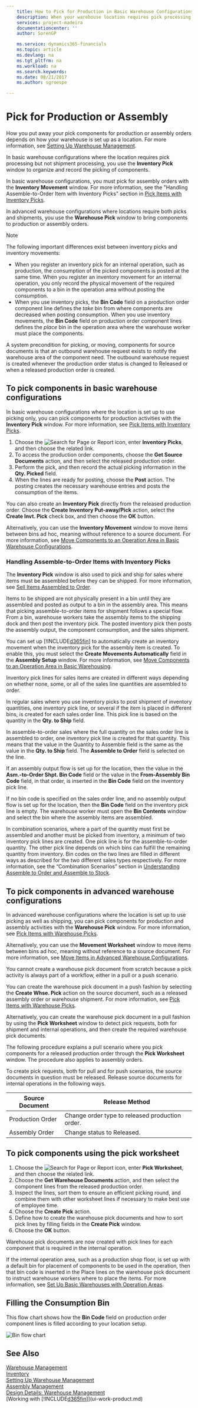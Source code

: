 ```yaml
---
    title: How to Pick for Production in Basic Warehouse Configurations | Microsoft Docs
    description: When your warehouse location requires pick processing but does not require shipment processing, use the **Inventory Pick** window to organize and record the picking of components.
    services: project-madeira
    documentationcenter: ''
    author: SorenGP

    ms.service: dynamics365-financials
    ms.topic: article
    ms.devlang: na
    ms.tgt_pltfrm: na
    ms.workload: na
    ms.search.keywords:
    ms.date: 08/21/2017
    ms.author: sgroespe

---
```

# Pick for Production or Assembly
How you put away your pick components for production or assembly orders depends on how your warehouse is set up as a location. For more information, see [Setting Up Warehouse Management](warehouse-setup-warehouse.md).

In basic warehouse configurations where the location requires pick processing but not shipment processing, you use the **Inventory Pick** window to organize and record the picking of components.  

In basic warehouse configurations, you must pick for assembly orders with the **Inventory Movement** window. For more information, see the "Handling Assemble-to-Order Item with Inventory Picks" section in [Pick Items with Inventory Picks](warehouse-how-to-pick-items-with-inventory-picks.md).  

In advanced warehouse configurations where locations require both picks and shipments, you use the **Warehouse Pick** window to bring components to production or assembly orders.

> [!NOTE]  
>  The following important differences exist between inventory picks and inventory movements:  
>   
>  -   When you register an inventory pick for an internal operation, such as production, the consumption of the picked components is posted at the same time. When you register an inventory movement for an internal operation, you only record the physical movement of the required components to a bin in the operation area without posting the consumption.  
> -   When you use inventory picks, the **Bin Code** field on a production order component line defines the *take* bin from where components are decreased when posting consumption. When you use inventory movements, the **Bin Code** field on production order component lines defines the *place* bin in the operation area where the warehouse worker must place the components.  

A system precondition for picking, or moving, components for source documents is that an outbound warehouse request exists to notify the warehouse area of the component need. The outbound warehouse request is created whenever the production order status is changed to Released or when a released production order is created.  

## To pick components in basic warehouse configurations
In basic warehouse configurations where the location is set up to use picking only, you can pick components for production activities with the **Inventory Pick** window. For more information, see [Pick Items with Inventory Picks](warehouse-how-to-pick-items-with-inventory-picks.md).

1.  Choose the ![Search for Page or Report](media/ui-search/search_small.png "Search for Page or Report icon") icon, enter **Inventory Picks**, and then choose the related link.  
2.  To access the production order components, choose the **Get Source Documents** action, and then select the released production order.  
3.  Perform the pick, and then record the actual picking information in the **Qty. Picked** field.  
4.  When the lines are ready for posting, choose the **Post** action. The posting creates the necessary warehouse entries and posts the consumption of the items.  

You can also create an **Inventory Pick** directly from the released production order. Choose the **Create Inventory Put-away/Pick** action, select the **Create Invt. Pick** check box, and then choose the **OK** button.

Alternatively, you can use the **Inventory Movement** window to move items between bins ad hoc, meaning without reference to a source document.
For more information, see [Move Components to an Operation Area in Basic Warehouse Configurations](warehouse-how-to-move-components-to-an-operation-area-in-basic-warehousing.md).

### Handling Assemble-to-Order Items with Inventory Picks
The **Inventory Pick** window is also used to pick and ship for sales where items must be assembled before they can be shipped. For more information, see [Sell Items Assembled to Order](assembly-how-to-sell-items-assembled-to-order.md).

Items to be shipped are not physically present in a bin until they are assembled and posted as output to a bin in the assembly area. This means that picking assemble-to-order items for shipment follows a special flow. From a bin, warehouse workers take the assembly items to the shipping dock and then post the inventory pick. The posted inventory pick then posts the assembly output, the component consumption, and the sales shipment.

You can set up [!INCLUDE[d365fin](includes/d365fin_md.md)] to automatically create an inventory movement when the inventory pick for the assembly item is created. To enable this, you must select the **Create Movements Automatically** field in the **Assembly Setup** window. For more information, see [Move Components to an Operation Area in Basic Warehousing](warehouse-how-to-move-components-to-an-operation-area-in-basic-warehousing.md).

Inventory pick lines for sales items are created in different ways depending on whether none, some, or all of the sales line quantities are assembled to order.

In regular sales where you use inventory picks to post shipment of inventory quantities, one inventory pick line, or several if the item is placed in different bins, is created for each sales order line. This pick line is based on the quantity in the **Qty. to Ship** field.

In assemble-to-order sales where the full quantity on the sales order line is assembled to order, one inventory pick line is created for that quantity. This means that the value in the Quantity to Assemble field is the same as the value in the **Qty. to Ship** field. The **Assemble to Order** field is selected on the line.

If an assembly output flow is set up for the location, then the value in the **Asm.-to-Order Shpt. Bin Code** field or the value in the **From-Assembly Bin Code** field, in that order, is inserted in the **Bin Code** field on the inventory pick line.

If no bin code is specified on the sales order line, and no assembly output flow is set up for the location, then the **Bin Code** field on the inventory pick line is empty. The warehouse worker must open the **Bin Contents** window and select the bin where the assembly items are assembled.

In combination scenarios, where a part of the quantity must first be assembled and another must be picked from inventory, a minimum of two inventory pick lines are created. One pick line is for the assemble-to-order quantity. The other pick line depends on which bins can fulfill the remaining quantity from inventory. Bin codes on the two lines are filled in different ways as described for the two different sales types respectively. For more information, see the “Combination Scenarios” section in [Understanding Assemble to Order and Assemble to Stock](assembly-assemble-to-order-or-assemble-to-stock.md).

## To pick components in advanced warehouse configurations
In advanced warehouse configurations where the location is set up to use picking as well as shipping, you can pick components for production and assembly activities with the **Warehouse Pick** window. For more information, see [Pick Items with Warehouse Picks](warehouse-how-to-pick-items-for-warehouse-shipment.md).

Alternatively, you can use the **Movement Worksheet** window to move items between bins ad hoc, meaning without reference to a source document. For more information, see [Move Items in Advanced Warehouse Configurations](warehouse-how-to-move-items-in-advanced-warehousing.md).  

You cannot create a warehouse pick document from scratch because a pick activity is always part of a workflow, either in a pull or a push scenario.  

You can create the warehouse pick document in a push fashion by selecting the **Create Whse. Pick** action on the source document, such as a released assembly order or warehouse shipment. For more information, see [Pick Items with Warehouse Picks](warehouse-how-to-pick-items-for-warehouse-shipment.md).  

Alternatively, you can create the warehouse pick document in a pull fashion by using the **Pick Worksheet** window to detect pick requests, both for shipment and internal operations, and then create the required warehouse pick documents.  

The following procedure explains a pull scenario where you pick components for a released production order through the **Pick Worksheet** window. The procedure also applies to assembly orders.  

To create pick requests, both for pull and for push scenarios, the source documents in question must be released. Release source documents for internal operations in the following ways.  

 |Source Document|Release Method|  
 |---------------------|--------------------|  
 |Production Order|Change order type to released production order.|  
 |Assembly Order|Change status to Released.|  

## To pick components using the pick worksheet  

1.  Choose the ![Search for Page or Report](media/ui-search/search_small.png "Search for Page or Report icon") icon, enter **Pick Worksheet**, and then choose the related link.  
2.  Choose the **Get Warehouse Documents** action, and then select the component lines from the released production order.  
3.  Inspect the lines, sort them to ensure an efficient picking round, and combine them with other worksheet lines if necessary to make best use of employee time.  
4.  Choose the **Create Pick** action.  
5.  Define how to create the warehouse pick documents and how to sort pick lines by filling fields in the **Create Pick** window.  
6.  Choose the **OK** button.

Warehouse pick documents are now created with pick lines for each component that is required in the internal operation.

If the internal operation area, such as a production shop floor, is set up with a default bin for placement of components to be used in the operation, then that bin code is inserted in the Place lines on the warehouse pick document to instruct warehouse workers where to place the items. For more information, see [Set Up Basic Warehouses with Operation Areas](warehouse-how-to-set-up-basic-warehouses-with-operations-areas.md).

## Filling the Consumption Bin
This flow chart shows how the **Bin Code** field on production order component lines is filled according to your location setup.

![Bin flow chart](media/binflow.png "BinFlow")

## See Also
[Warehouse Management](warehouse-manage-warehouse.md)  
[Inventory](inventory-manage-inventory.md)  
[Setting Up Warehouse Management](warehouse-setup-warehouse.md)     
[Assembly Management](assembly-assemble-items.md)    
[Design Details: Warehouse Management](design-details-warehouse-management.md)  
[Working with [!INCLUDE[d365fin](includes/d365fin_md.md)]](ui-work-product.md)

